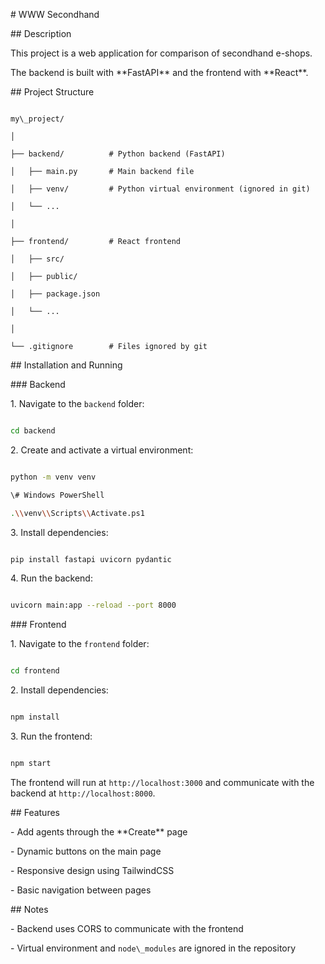 \# WWW Secondhand



\## Description

This project is a web application for comparison of secondhand e-shops.  

The backend is built with \*\*FastAPI\*\* and the frontend with \*\*React\*\*.



\## Project Structure

```

my\_project/

│

├── backend/          # Python backend (FastAPI)

│   ├── main.py       # Main backend file

│   ├── venv/         # Python virtual environment (ignored in git)

│   └── ...           

│

├── frontend/         # React frontend

│   ├── src/

│   ├── public/

│   ├── package.json

│   └── ...           

│

└── .gitignore        # Files ignored by git

```



\## Installation and Running



\### Backend

1\. Navigate to the `backend` folder:

```bash

cd backend

```

2\. Create and activate a virtual environment:

```bash

python -m venv venv

\# Windows PowerShell

.\\venv\\Scripts\\Activate.ps1

```

3\. Install dependencies:

```bash

pip install fastapi uvicorn pydantic

```

4\. Run the backend:

```bash

uvicorn main:app --reload --port 8000

```



\### Frontend

1\. Navigate to the `frontend` folder:

```bash

cd frontend

```

2\. Install dependencies:

```bash

npm install

```

3\. Run the frontend:

```bash

npm start

```

The frontend will run at `http://localhost:3000` and communicate with the backend at `http://localhost:8000`.



\## Features

\- Add agents through the \*\*Create\*\* page

\- Dynamic buttons on the main page

\- Responsive design using TailwindCSS

\- Basic navigation between pages



\## Notes

\- Backend uses CORS to communicate with the frontend

\- Virtual environment and `node\_modules` are ignored in the repository



